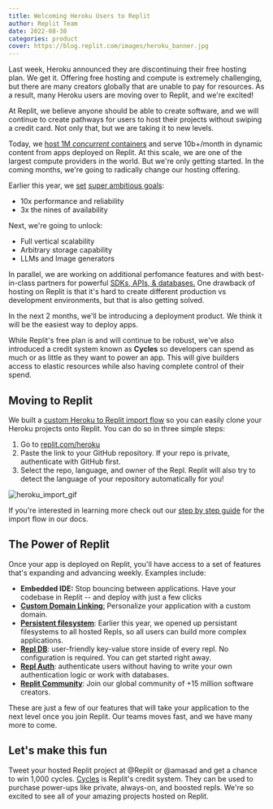 ```yaml
---
title: Welcoming Heroku Users to Replit
author: Replit Team
date: 2022-08-30
categories: product
cover: https://blog.replit.com/images/heroku_banner.jpg
---
```




Last week, Heroku announced they are discontinuing their free hosting plan. We get it. Offering free hosting and compute is extremely challenging, but there are many creators globally that are unable to pay for resources. As a result, many Heroku users are moving over to Replit, and we're excited!

At Replit, we believe anyone should be able to create software, and we will continue to create pathways for users to host their projects without swiping a credit card. Not only that, but we are taking it to new levels.

Today, we [host 1M *concurrent* containers](https://twitter.com/amasad/status/1562883942482513921?s=20&t=0AR97QsZnEcaCaL1WSA8MA) and serve 10b+/month in dynamic content from apps deployed on Replit. At this scale, we are one of the largest compute providers in the world. But we're only getting started. In the coming months, we're going to radically change our hosting offering.

Earlier this year, we [set](https://twitter.com/amasad/status/1537168642076332032?s=20&t=0AR97QsZnEcaCaL1WSA8MA) [super ambitious goals](https://twitter.com/amasad/status/1537168642076332032?s=20&t=0AR97QsZnEcaCaL1WSA8MA):
- 10x performance and reliability
- 3x the nines of availability

Next, we're going to unlock:
- Full vertical scalability
- Arbitrary storage capability
- LLMs and Image generators

In parallel, we are working on additional perfomance features and with best-in-class partners for powerful [SDKs, APIs, & databases.](https://twitter.com/Replit/status/1552350731163734018?s=20&t=0AR97QsZnEcaCaL1WSA8MA) One drawback of hosting on Replit is that it's hard to create different production vs development environments, but that is also getting solved.

In the next 2 months, we'll be introducing a deployment product. We think it will be the easiest way to deploy apps. 

While Replit's free plan is and will continue to be robust, we've also introduced a credit system known as **Cycles** so developers can spend as much or as little as they want to power an app. This will give builders access to elastic resources while also having complete control of their spend.


## Moving to Replit
We built a [custom Heroku to Replit import flow](https://replit.com/heroku) so you can easily clone your Heroku projects onto Replit. You can do so in three simple steps:

1. Go to [replit.com/heroku](https://replit.com/heroku)
2. Paste the link to your GitHub repository. If your repo is private, authenticate with GitHub first.
3. Select the repo, language, and owner of the Repl. Replit will also try to detect the language of your repository automatically for you!

![heroku_import_gif](https://blog.replit.com/images/heroku_import.gif)

If you're interested in learning more check out our [step by step guide](https://docs.replit.com/tutorials/import-heroku) for the import flow in our docs.


## The Power of Replit
Once your app is deployed on Replit, you'll have access to a set of features that's expanding and advancing weekly. Examples include:
- **Embedded IDE:** Stop bouncing between applications. Have your codebase in Replit -- and deploy with just a few clicks
- [**Custom Domain Linking**:](https://www.youtube.com/watch?v=W170k81YBF4) Personalize your application with a custom domain.
- [**Persistent filesystem**](https://blog.replit.com/filesystem-persistence-for-all): Earlier this year, we opened up persistant filesystems to all hosted Repls, so all users can build more complex applications.
- [**Repl DB**](https://www.youtube.com/watch?v=Vx5Ci77K-ss): user-friendly key-value store inside of every repl. No configuration is required. You can get started right away.
- [**Repl Auth**](https://docs.replit.com/hosting/authenticating-users-repl-auth): authenticate users without having to write your own authentication logic or work with databases.
- [**Replit Community**](https://replit.com/community): Join our global community of +15 million software creators. 

These are just a few of our features that will take your application to the next level once you join Replit. Our teams moves fast, and we have many more to come.

## Let's make this fun

Tweet your hosted Replit project at @Replit or @amasad and get a chance to win 1,000 cycles. [Cycles](https://cycles.replit.com/) is Replit's credit system. They can be used to purchase power-ups like private, always-on, and boosted repls. We're so excited to see all of your amazing projects hosted on Replit. 
